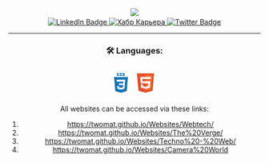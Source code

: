 <div id="header" align="center">
  <img src="https://media1.giphy.com/media/v1.Y2lkPTc5MGI3NjExNjZhend1OTMyZzNndHUyNzFhcnhkZ253cTlsdHhuajZnMjUyZWViaSZlcD12MV9pbnRlcm5hbF9naWZfYnlfaWQmY3Q9cw/jnE30eFmv6DvXUHUOs/giphy.gif"/>

  <div id="badges">
  <a href="https://linkedin.com/in/alexey-smirnov-73578034a">
    <img src="https://img.shields.io/badge/LinkedIn-blue?style=for-the-badge&logo=linkedin&logoColor=white" alt="LinkedIn Badge"/>
  </a>
    
  <a href="https://career.habr.com/alexgonemad">
    <img src="https://img.shields.io/badge/%D0%A5%D0%B0%D0%B1%D1%80_%D0%9A%D0%B0%D1%80%D1%8C%D0%B5%D1%80%D0%B0%20-%20%235F9EA0?style=flat-square&logo=readdotcv&logoColor=white
" alt="Хабр Карьера"/>
  </a>
  <a href="your-twitter-URL">
    <img src="https://img.shields.io/badge/Twitter-blue?style=for-the-badge&logo=twitter&logoColor=white" alt="Twitter Badge"/>
  </a>
</div>

<div>
 
 ---
 ### :hammer_and_wrench: Languages:
  <img src="https://github.com/devicons/devicon/blob/master/icons/css3/css3-plain-wordmark.svg"  title="CSS3" alt="CSS" width="40" height="40"/>&nbsp;
  <img src="https://github.com/devicons/devicon/blob/master/icons/html5/html5-original.svg" title="HTML5" alt="HTML" width="40" height="40"/>&nbsp;
---


</div>



All websites can be accessed via these links:

1) https://twomat.github.io/Websites/Webtech/
2) https://twomat.github.io/Websites/The%20Verge/
3) https://twomat.github.io/Websites/Techno%20-%20Web/
4) https://twomat.github.io/Websites/Camera%20World


